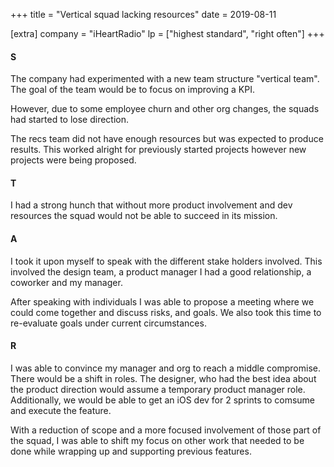 +++
title = "Vertical squad lacking resources"
date = 2019-08-11

[extra]
company = "iHeartRadio"
lp = ["highest standard", "right often"]
+++

#### S
The company had experimented with a new team structure "vertical team".
The goal of the team would be to focus on improving a KPI.

However, due to some employee churn and other org changes, the squads had
started to lose direction.

The recs team did not have enough resources but was expected to produce results.
This worked alright for previously started projects however new projects were
being proposed.

#### T
I had a strong hunch that without more  product involvement and dev resources
the squad would not be able to succeed in its mission.

#### A
I took it upon myself to speak with the different stake holders involved. This
involved the design team, a product manager I had a good relationship, a coworker
and my manager.

After speaking with individuals I was able to propose a meeting where we could
come together and discuss risks, and goals. We also took this time to re-evaluate
goals under current circumstances.

#### R
I was able to convince my manager and org to reach a middle compromise. There would
be a shift in roles. The designer, who had the best idea about the product direction
would assume a temporary product manager role. Additionally, we would be able to get
an iOS dev for 2 sprints to comsume and execute the feature.

With a reduction of scope and a more focused involvement of those part of the squad,
I was able to shift my focus on other work that needed to be done while wrapping up
and supporting previous features.

